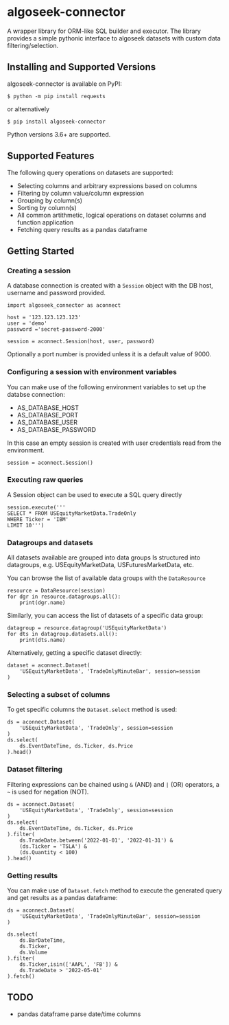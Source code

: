# algoseek-connector

A wrapper library for ORM-like SQL builder and executor.
The library provides a simple pythonic interface to algoseek datasets with custom data filtering/selection.

## Installing and Supported Versions

algoseek-connector is available on PyPI:

```
$ python -m pip install requests
```

or alternatively

```
$ pip install algoseek-connector
```

Python versions 3.6+ are supported.
## Supported Features

The following query operations on datasets are supported:
- Selecting columns and arbitrary expressions based on columns
- Filtering by column value/column expression
- Grouping by column(s)
- Sorting by column(s)
- All common artithmetic, logical operations on dataset columns and function application
- Fetching query results as a pandas dataframe

## Getting Started


### Creating a session

A database connection is created with a `Session` object
with the DB host, username and password provided.
```
import algoseek_connector as aconnect

host = '123.123.123.123'
user = 'demo'
password ='secret-password-2000'

session = aconnect.Session(host, user, password)
```

Optionally a port number is provided unless it is a default value of 9000.

### Configuring a session with environment variables

You can make use of the following environment variables to set up the databse connection:

- AS_DATABASE_HOST
- AS_DATABASE_PORT
- AS_DATABASE_USER
- AS_DATABASE_PASSWORD

In this case an empty session is created with user credentials read from the environment.

```
session = aconnect.Session()
```

### Executing raw queries

A Session object can be used to execute a SQL query directly

```
session.execute('''
SELECT * FROM USEquityMarketData.TradeOnly
WHERE Ticker = 'IBM'
LIMIT 10''')
```

### Datagroups and datasets

All datasets available are grouped into data groups
Is structured into datagroups, e.g. USEquityMarketData, USFuturesMarketData, etc.

You can browse the list of available data groups with the `DataResource`

```
resource = DataResource(session)
for dgr in resource.datagroups.all():
    print(dgr.name)
```

Similarly, you can access the list of datasets of a specific data group:

```
datagroup = resource.datagroup('USEquityMarketData')
for dts in datagroup.datasets.all():
    print(dts.name)
```

Alternatively, getting a specific dataset directly:
```
dataset = aconnect.Dataset(
    'USEquityMarketData', 'TradeOnlyMinuteBar', session=session
)
```


### Selecting a subset of columns

To get specific columns the `Dataset.select` method is used:

```
ds = aconnect.Dataset(
    'USEquityMarketData', 'TradeOnly', session=session
)
ds.select(
    ds.EventDateTime, ds.Ticker, ds.Price
).head()
```

### Dataset filtering

Filtering expressions can be chained using `&` (AND) and `|` (OR) operators, a `~` is used for negation (NOT).

```
ds = aconnect.Dataset(
    'USEquityMarketData', 'TradeOnly', session=session
)
ds.select(
    ds.EventDateTime, ds.Ticker, ds.Price
).filter(
    ds.TradeDate.between('2022-01-01', '2022-01-31') &
    (ds.Ticker = 'TSLA') &
    (ds.Quantity < 100)
).head()
```

### Getting results

You can make use of `Dataset.fetch` method to execute the generated query and get results as a pandas dataframe:

```
ds = aconnect.Dataset(
    'USEquityMarketData', 'TradeOnlyMinuteBar', session=session
)

ds.select(
    ds.BarDateTime,
    ds.Ticker,
    ds.Volume
).filter(
    ds.Ticker,isin(['AAPL', 'FB']) &
    ds.TradeDate > '2022-05-01'
).fetch()
```

## TODO

- pandas dataframe parse date/time columns
